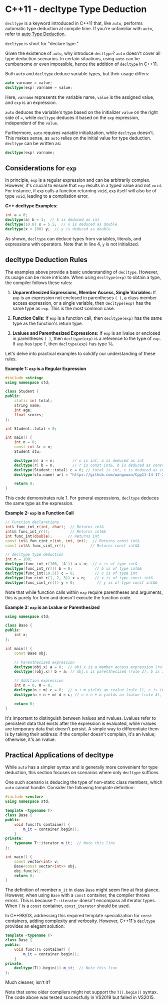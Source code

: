 # C++11 - decltype Type Deduction

`decltype` is a keyword introduced in C++11 that, like `auto`, performs automatic type deduction at compile time. If you're unfamiliar with `auto`, refer to [auto Type Deduction](autoTypeDeduction.md).

`decltype` is short for "declare type."

Given the existence of `auto`, why introduce `decltype`?  `auto` doesn't cover all type deduction scenarios. In certain situations, using `auto` can be cumbersome or even impossible, hence the addition of `decltype` in C++11.

Both `auto` and `decltype` deduce variable types, but their usage differs:

```c++
auto varname = value;
decltype(exp) varname = value;
```

Here, `varname` represents the variable name, `value` is the assigned value, and `exp` is an expression.

`auto` deduces the variable's type based on the initializer `value` on the right side of `=`, while `decltype` deduces it based on the `exp` expression, independent of the `value`.

Furthermore, `auto` requires variable initialization, while `decltype` doesn't. This makes sense, as `auto` relies on the initial value for type deduction. `decltype` can be written as:

```c++
decltype(exp) varname;
```

## Considerations for `exp`

In principle, `exp` is a regular expression and can be arbitrarily complex. However, it's crucial to ensure that `exp` results in a typed value and not `void`. For instance, if `exp` calls a function returning `void`, `exp` itself will also be of type `void`, leading to a compilation error.

**C++ decltype Examples:**

```c++
int a = 0;
decltype(a) b = 1;  // b is deduced as int
decltype(10.8) x = 5.5;  // x is deduced as double
decltype(x + 100) y;  // y is deduced as double
```

As shown, `decltype` can deduce types from variables, literals, and expressions with operators. Note that in line 4, `y` is not initialized.

## decltype Deduction Rules

The examples above provide a basic understanding of `decltype`. However, its usage can be more intricate. When using `decltype(exp)` to obtain a type, the compiler follows these rules:

1. **Unparenthesized Expressions, Member Access, Single Variables:** If `exp` is an expression not enclosed in parentheses `( )`, a class member access expression, or a single variable, then `decltype(exp)` has the same type as `exp`. This is the most common case.

2. **Function Calls:** If `exp` is a function call, then `decltype(exp)` has the same type as the function's return type.

3. **Lvalues and Parenthesized Expressions:** If `exp` is an lvalue or enclosed in parentheses `( )`, then `decltype(exp)` is a reference to the type of `exp`. If `exp` has type `T`, then `decltype(exp)` has type `T&`.

Let's delve into practical examples to solidify our understanding of these rules.

**Example 1: `exp` is a Regular Expression**

```c++
#include <string>
using namespace std;

class Student {
public:
    static int total;
    string name;
    int age;
    float scores;
};

int Student::total = 0;

int main() {
    int n = 0;
    const int &r = n;
    Student stu;

    decltype(n) a = n;        // n is int, a is deduced as int
    decltype(r) b = n;        // r is const int&, b is deduced as const int&
    decltype(Student::total) c = 0; // total is int, c is deduced as int
    decltype(stu.name) url = "https://github.com/wangxwan/Cpp11-14-17-20"; // name is string, url is deduced as string

    return 0;
}
```

This code demonstrates rule 1. For general expressions, `decltype` deduces the same type as the expression.

**Example 2: `exp` is a Function Call**

```c++
// Function declarations
int& func_int_r(int, char);  // Returns int&
int&& func_int_rr();         // Returns int&&
int func_int(double);       // Returns int
const int& fun_cint_r(int, int, int);  // Returns const int&
const int&& func_cint_rr();           // Returns const int&&

// decltype type deduction
int n = 100;
decltype(func_int_r(100, 'A')) a = n;  // a is of type int&
decltype(func_int_rr()) b = 0;          // b is of type int&&
decltype(func_int(10.5)) c = 0;         // c is of type int
decltype(fun_cint_r(1, 2, 3)) x = n;    // x is of type const int&
decltype(func_cint_rr()) y = 0;          // y is of type const int&&
```

Note that while function calls within `exp` require parentheses and arguments, this is purely for form and doesn't execute the function code.

**Example 3: `exp` is an Lvalue or Parenthesized**

```c++
using namespace std;

class Base {
public:
    int x;
};

int main() {
    const Base obj;

    // Parenthesized expression
    decltype(obj.x) a = 0;  // obj.x is a member access expression (rule 1), a is int
    decltype((obj.x)) b = a; // obj.x is parenthesized (rule 3), b is int&

    // Addition expression
    int n = 0, m = 0;
    decltype(n + m) c = 0;  // n + m yields an rvalue (rule 1), c is int
    decltype(n = n + m) d = c; // n = n + m yields an lvalue (rule 3), d is int&

    return 0;
}
```

It's important to distinguish between lvalues and rvalues. Lvalues refer to persistent data that exists after the expression is evaluated, while rvalues are temporary data that doesn't persist. A simple way to differentiate them is by taking their address: if the compiler doesn't complain, it's an lvalue; otherwise, it's an rvalue.

## Practical Applications of decltype

While `auto` has a simpler syntax and is generally more convenient for type deduction, this section focuses on scenarios where only `decltype` suffices.

One such scenario is deducing the type of non-static class members, which `auto` cannot handle. Consider the following template definition:

```c++
#include <vector>
using namespace std;

template <typename T>
class Base {
public:
    void func(T& container) {
        m_it = container.begin();
    }
private:
    typename T::iterator m_it;  // Note this line
};

int main() {
    const vector<int> v;
    Base<const vector<int>> obj;
    obj.func(v);
    return 0;
}
```

The definition of member `m_it` in class `Base` might seem fine at first glance. However, when using `Base` with a `const` container, the compiler throws errors. This is because `T::iterator` doesn't encompass all iterator types. When `T` is a `const` container, `const_iterator` should be used.

In C++98/03, addressing this required template specialization for `const` containers, adding complexity and verbosity. However, C++11's `decltype` provides an elegant solution:

```c++
template <typename T>
class Base {
public:
    void func(T& container) {
        m_it = container.begin();
    }
private:
    decltype(T().begin()) m_it;  // Note this line
};
```

Much cleaner, isn't it?

Note that some older compilers might not support the `T().begin()` syntax. The code above was tested successfully in VS2019 but failed in VS2015.


